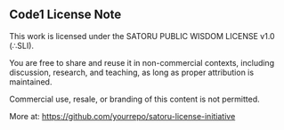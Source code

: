 ## Code1 License Note

This work is licensed under the SATORU PUBLIC WISDOM LICENSE v1.0 (∴SLI).

You are free to share and reuse it in non-commercial contexts, including discussion, research, and teaching, as long as proper attribution is maintained.

Commercial use, resale, or branding of this content is not permitted.

More at: https://github.com/yourrepo/satoru-license-initiative
